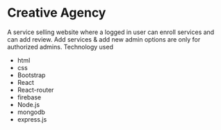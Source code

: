 <h1>Creative Agency</h1>
A service selling website where a logged in user can enroll services and can add review. 
Add services & add new admin options are only for authorized admins.
Technology used
<ul>
   <li>html</li>
   <li>css</li>
   <li>Bootstrap</li>
   <li>React</li>
    <li>React-router</li>
    <li>firebase</li>
    <li>Node.js</li>
    <li>mongodb</li>
    <li>express.js</li>
</ul>
